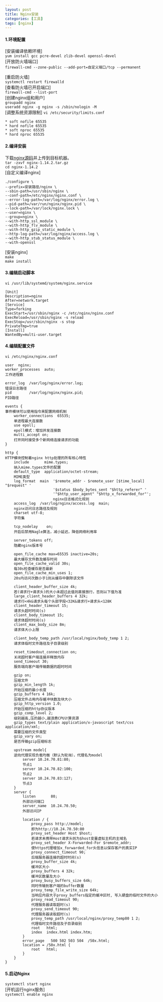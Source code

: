 ```yaml
---
layout: post
title: Nginx安装
categories: [工具]
tags: [nginx]
---
```

#### 1.环境配置
[安装编译依赖环境]  
`yum install gcc pcre-devel zlib-devel openssl-devel`  
[开放防火墙端口]  
`firewall-cmd --zone-public --add-port=自定义端口/tcp --permanent`  
<!-- more -->
[重启防火墙]  
`systemctl restart firewalld`  
[查看防火墙已开启端口]  
`firewall-cmd --list-port`  
[创建nginx组和用户]  
`groupadd nginx`  
`useradd nginx -g nginx -s /sbin/nologin -M`  
[调整系统资源限制]
`vi /etc/security/limits.conf`  
```
* soft nofile 65535 
* hard nofile 65535
* soft nproc 65535
* hard nproc 65535
```
#### 2.编译安装
下载[nginx源码](http://nginx.org/en/download.html)并上传到目标机器。  
`tar -zxvf nginx-1.14.2.tar.gz`  
`cd nginx-1.14.2`  
[自定义编译nginx]  
```
./configure \
--prefix=安装路径/nginx \
--sbin-path=/usr/sbin/nginx \
--conf-path=/etc/nginx/nginx.conf \
--error-log-path=/var/log/nginx/error.log \
--pid-path=/var/run/nginx/nginx.pid \
--lock-path=/var/lock/nginx.lock \
--user=nginx \
--group=nginx \
--with-http_ssl_module \
--with-http_flv_module \
--with-http_gzip_static_module \
--http-log-path=/var/log/nginx/access.log \
--with-http_stub_status_module \
--with-openssl
```
[安装nginx]  
`make`  
`make install`  
#### 3.编辑启动脚本
`vi /usr/lib/systemd/system/nginx.service`  
```
[Unit]
Description=nginx
After=network.target
[Service]
Type=forking
ExecStart=/usr/sbin/nginx -c /etc/nginx/nginx.conf
ExecReload=/usr/sbin/nginx -s reload
ExecStop=/usr/sbin/nginx -s stop
PrivateTmp=true
[Install]
WantedBy=multi-user.target 
```
#### 4.编辑配置文件
`vi /etc/nginx/nginx.conf`  
```
user  nginx;
worker_processes  auto;
工作进程数

error_log  /var/log/nginx/error.log;
错误日志路径
pid        /var/log/nginx/nginx.pid;
PID路径

events {
事件模块可以使用指令来配置网络机制
    worker_connections  65535;
    单进程最大连接数
    use epoll;
    epoll模式：增加并发连接数
    multi_accept on;
    打开同时接受多个新网络连接请求的功能
}

http {
HTTP模块控制着nginx http处理的所有核心特性
    include       mime.types;
    纳入mime.types文件的配置
    default_type  application/octet-stream;
    MIME类型
    log_format  main  '$remote_addr - $remote_user [$time_local] "$request" '
                      '$status $body_bytes_sent "$http_referer" '
                      '"$http_user_agent" "$http_x_forwarded_for"';
                      nginx日志格式化规则
    access_log  /var/log/nginx/access.log  main;
    nginx访问日志路径及规则
    charset utf-8;
    字符集

    tcp_nodelay    on;
    开启后禁用Nagle算法，减小延迟，降低网络利用率
    
    server_tokens off;
    隐藏nginx版本号
    
    open_file_cache max=65535 inactive=20s;
    最大缓存文件数及缓存时间
    open_file_cache_valid 30s;
    每30s检查缓存是否最新
    open_file_cache_min_uses 1;
    20s内访问次数小于1则从缓存中删除该文件
    
    client_header_buffer_size 4k;
    若(请求行+请求头)的大小未超过此值则直接放行，否则以下值为准
    large_client_header_buffers 4 32k;
    请求行<4k&请求头每个头部字段<32K&请求行+请求头<128K
    client_header_timeout 15;
    请求头超时时间(s)
    client_body_timeout 15;
    请求体超时时间(s)
    client_max_body_size 8m;
    请求体大小上限
    
    client_body_temp_path /usr/local/nginx/body_temp 1 2;
    请求体临时文件路径及子目录级别
    
    reset_timedout_connection on;
    关闭超时客户端连接并释放内存
    send_timeout 30;
    服务端向客户端传输数据的超时时间
    
    gzip on;
    压缩文件
    gzip_min_length 1k;
    开始压缩的最小长度
    gzip_buffers 4 16k;
    压缩文件占用内存缓冲块数及块大小
    gzip_http_version 1.0;
    开始压缩的http协议版本
    gzip_comp_level 2;
    级别越高,压的越小,越浪费CPU计算资源
    gzip_types text/plain application/x-javascript text/css application/xml;
    需要压缩的文件类型
    gzip_vary on;
    是否传输gzip压缩标志
    
    upstream model{
    逆向代理实现负载均衡（默认为轮询），代理名为model
        server 10.24.70.81:80;
        节点1
        server 10.24.70.82:100;
        节点2
        server 10.24.70.83:127;
        节点3
    }
    server {
        listen       80;
        外部访问端口
        server_name  10.24.70.50;
        外部访问IP

        location / {
            proxy_pass http://model;
            即为http://10.24.70.50:80
            proxy_set_header Host $host;
            若请求未携带Host请求头则为$host变量虚拟主机的主域名
            proxy_set_header X-Forwarded-For $remote_addr;
            使https代理增加x_forwarded_for头信息以保存客户的真实IP
            proxy_connect_timeout 90;
            后端服务器连接的超时时间(s)
            proxy_buffer_size 4k;
            缓冲区大小
            proxy_buffers 4 32k;
            缓冲区数量及大小
            proxy_busy_buffers_size 64k;
            同时传输到客户端的buffer数量
            proxy_temp_file_write_size 64k;
            当响应内容大于proxy_buffers指定的缓冲区时, 写入硬盘的临时文件的大小
            proxy_read_timeout 90;
            代理服务器读取超时(s)
            proxy_send_timeout 90;
            代理服务器读取超时(s)
            proxy_temp_path /usr/local/nginx/proxy_temp80 1 2;
            代理临时文件路径及子目录级别
            root   html;
            index  index.html index.htm;
        }
        error_page   500 502 503 504  /50x.html;
        location = /50x.html {
            root   html;
        }
    }
}
```
#### 5.启动Nginx
`systemctl start nginx`  
[开机运行nginx服务]  
`systemctl enable nginx`
